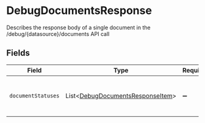 # DebugDocumentsResponse

Describes the response body of a single document in the /debug/{datasource}/documents API call


## Fields

| Field                                                                                      | Type                                                                                       | Required                                                                                   | Description                                                                                |
| ------------------------------------------------------------------------------------------ | ------------------------------------------------------------------------------------------ | ------------------------------------------------------------------------------------------ | ------------------------------------------------------------------------------------------ |
| `documentStatuses`                                                                         | List\<[DebugDocumentsResponseItem](../../models/components/DebugDocumentsResponseItem.md)> | :heavy_minus_sign:                                                                         | List of document ids/urls and their debug information                                      |